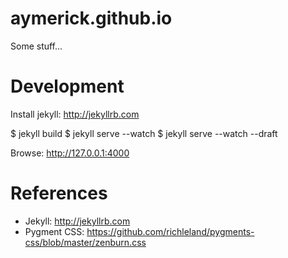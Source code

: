 aymerick.github.io
==================

Some stuff...

Development
===========

Install jekyll: http://jekyllrb.com

$ jekyll build
$ jekyll serve --watch
$ jekyll serve --watch --draft

Browse: http://127.0.0.1:4000

References
==========

- Jekyll: http://jekyllrb.com
- Pygment CSS: https://github.com/richleland/pygments-css/blob/master/zenburn.css
